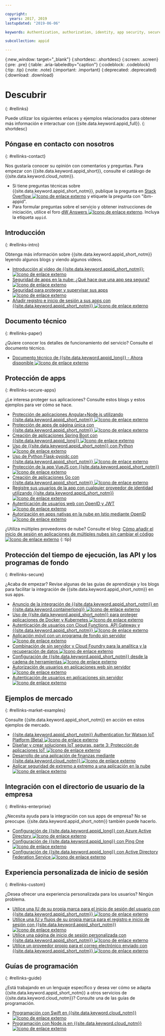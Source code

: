 ```yaml
---

copyright:
  years: 2017, 2019
lastupdated: "2019-06-06"

keywords: Authentication, authorization, identity, app security, secure

subcollection: appid

---
```


{:new_window: target="_blank"}
{:shortdesc: .shortdesc}
{:screen: .screen}
{:pre: .pre}
{:table: .aria-labeledby="caption"}
{:codeblock: .codeblock}
{:tip: .tip}
{:note: .note}
{:important: .important}
{:deprecated: .deprecated}
{:download: .download}


# Descubrir
{: #rellinks}

Puede utilizar los siguientes enlaces y ejemplos relacionados para obtener más información e interactuar con {{site.data.keyword.appid_full}}.
{: shortdesc}

## Póngase en contacto con nosotros
{: #rellinks-contact}

Nos gustaría conocer su opinión con comentarios y preguntas. Para empezar con {{site.data.keyword.appid_short}}, consulte el catálogo de {{site.data.keyword.cloud_notm}}.
* Si tiene preguntas técnicas sobre {{site.data.keyword.appid_short_notm}}, publique la pregunta en <a href="https://stackoverflow.com" target="_blank">Stack Overflow <img src="../../icons/launch-glyph.svg" alt="Icono de enlace externo"></a> y etiquete la pregunta con "ibm-appid".
* Para formular preguntas sobre el servicio y obtener instrucciones de iniciación, utilice el foro <a href="https://developer.ibm.com" target="_blank">dW Answers <img src="../../icons/launch-glyph.svg" alt="Icono de enlace externo"></a>. Incluya la etiqueta `appid`.


## Introducción
{: #rellinks-intro}

Obtenga más información sobre {{site.data.keyword.appid_short_notm}} leyendo algunos blogs y viendo algunos vídeos.

* <a href="https://www.youtube.com/watch?v=XlrCjHdK43Q" target="_blank">Introducción al vídeo de {{site.data.keyword.appid_short_notm}}: <img src="../../icons/launch-glyph.svg" alt="Icono de enlace externo"></a>
* <a href="https://www.ibm.com/cloud/blog/cloud-app-security-makes-secure-app" target="_blank">Seguridad de apps en la nube: ¿Qué hace que una app sea segura?<img src="../../icons/launch-glyph.svg" alt="Icono de enlace externo"></a>
* <a href="https://www.ibm.com/cloud/garage/architectures/securityArchitecture/security-for-application" target="_blank">Seguridad para proteger y supervisar sus apps <img src="../../icons/launch-glyph.svg" alt="Icono de enlace externo"></a>
* <a href="https://www.youtube.com/watch?v=cDSYNFn4rX8" target="_blank">Añadir registro e inicio de sesión a sus apps con {{site.data.keyword.appid_short_notm}} <img src="../../icons/launch-glyph.svg" alt="Icono de enlace externo"></a>



## Documento técnico
{: #rellinks-paper}

¿Quiere conocer los detalles de funcionamiento del servicio? Consulte el documento técnico.

* <a href="https://www.ibm.com/cloud/blog/ibm-cloud-app-id-technical-white-paper-now-available" target="_blank">Documento técnico de {{site.data.keyword.appid_long}} - Ahora disponible <img src="../../icons/launch-glyph.svg" alt="Icono de enlace externo"></a>


## Protección de apps
{: #rellinks-secure-apps}

¿Le interesa proteger sus aplicaciones? Consulte estos blogs y estos ejemplos para ver cómo se hace.

* <a href="https://www.ibm.com/cloud/blog/securing-angularnode-js-applications-using-app-id" target="_blank">Protección de aplicaciones Angular+Node.js utilizando {{site.data.keyword.appid_short_notm}} <img src="../../icons/launch-glyph.svg" alt="Icono de enlace externo"></a>
* <a href="https://www.ibm.com/cloud/blog/securing-single-page-apps-app-id-service" target="_blank">Protección de apps de página única con {{site.data.keyword.appid_short_notm}} <img src="../../icons/launch-glyph.svg" alt="Icono de enlace externo"></a>
* <a href="https://www.ibm.com/cloud/blog/creating-spring-boot-applications-app-id" target="_blank">Creación de aplicaciones Spring Boot con {{site.data.keyword.appid_long}} <img src="../../icons/launch-glyph.svg" alt="Icono de enlace externo"></a>
* <a href="https://github.com/mnsn/appid-python-flask-example" target="_blank">Uso de {{site.data.keyword.appid_short_notm}} con Python <img src="../../icons/launch-glyph.svg" alt="Icono de enlace externo"></a>
* <a href="https://github.com/IBM-Cloud/github-traffic-stats" target="_blank">Uso de Python Flask-pyoidc con {{site.data.keyword.appid_short_notm}} <img src="../../icons/launch-glyph.svg" alt="Icono de enlace externo"></a>
* <a href="https://github.com/ibmets/appid-vue-client" target="_blank">Protección de la app VueJS con {{site.data.keyword.appid_short_notm}} <img src="../../icons/launch-glyph.svg" alt="Icono de enlace externo"></a>
* <a href="https://www.ibm.com/cloud/blog/creating-go-applications-with-app-id" target="_blank">Creación de aplicaciones Go con {{site.data.keyword.appid_short_notm}} <img src="../../icons/launch-glyph.svg" alt="Icono de enlace externo"></a>
* <a href="https://www.ibm.com/cloud/blog/app-id-integrate-custom-identity" target="_blank">Registre sus usuarios de la app con cualquier proveedor de identidad utilizando {{site.data.keyword.appid_short_notm}} <img src="../../icons/launch-glyph.svg" alt="Icono de enlace externo"></a>
* <a href="http://heidloff.net/article/authenticating-web-users-openid-connect-jwt/" target="_blank">Autenticación de usuarios web con OpenID y JWT <img src="../../icons/launch-glyph.svg" alt="Icono de enlace externo"></a>
* <a href="http://heidloff.net/article/authentication-authorization-openid-connect-istio" target="_blank">Autorización en apps nativas en la nube en Istio mediante OpenID <img src="../../icons/launch-glyph.svg" alt="Icono de enlace externo"></a>



¿Utiliza múltiples proveedores de nube? Consulte el blog: <a href="https://www.ibm.com/cloud/blog/adding-sign-in-to-multicloud-applications-without-code-changes" target="_blank">Cómo añadir el inicio de sesión en aplicaciones de múltiples nubes sin cambiar el código <img src="../../icons/launch-glyph.svg" alt="Icono de enlace externo"></a>
{: tip}



## Protección del tiempo de ejecución, las API y los programas de fondo
{: #rellinks-secure}

¿Acaba de empezar? Revise algunas de las guías de aprendizaje y los blogs para facilitar la integración de {{site.data.keyword.appid_short_notm}} en sus apps.

* <a href="https://www.ibm.com/blogs/cloud-archive/2018/05/announcing-app-id-integration-ibm-cloud-kubernetes-service/" target="_blank">Anuncio de la integración de {{site.data.keyword.appid_short_notm}} en {{site.data.keyword.containerlong}} <img src="../../icons/launch-glyph.svg" alt="Icono de enlace externo"></a>
* <a href="https://www.ibm.com/cloud/blog/using-app-id-secure-docker-kubernetes-applications" target="_blank">Uso de {{site.data.keyword.appid_short_notm}} para proteger aplicaciones de Docker y Kubernetes <img src="../../icons/launch-glyph.svg" alt="Icono de enlace externo"></a>
* <a href="https://www.ibm.com/cloud/blog/authenticating-users-with-cloud-functions-api-gateway-and-app-id" target="_blank">Autenticación de usuarios con Cloud Functions, API Gateway y {{site.data.keyword.appid_short_notm}} <img src="../../icons/launch-glyph.svg" alt="Icono de enlace externo"></a>
* <a href="/docs/tutorials?topic=solution-tutorials-serverless-mobile-backend#serverless-mobile-backend" target="_blank">Aplicación móvil con un programa de fondo sin servidor <img src="../../icons/launch-glyph.svg" alt="Icono de enlace externo"></a>
* <a href="/docs/tutorials?topic=solution-tutorials-serverless-github-traffic-analytics#serverless-github-traffic-analytics" target="_blank">Combinación de sin servidor y Cloud Foundry para la analítica y la recuperación de datos <img src="../../icons/launch-glyph.svg" alt="Icono de enlace externo"></a>
* <a href="https://www.ibm.com/cloud/blog/how-to-configure-ibm-cloud-app-id-from-the-toolchain" target="_blank">Configuración de {{site.data.keyword.appid_short_notm}} desde la cadena de herramientas <img src="../../icons/launch-glyph.svg" alt="Icono de enlace externo"></a>
* <a href="http://heidloff.net/article/user-authorization-serverless-web-applications-openwhisk" target="_blank">Autorización de usuarios en aplicaciones web sin servidor <img src="../../icons/launch-glyph.svg" alt="Icono de enlace externo"></a>
* <a href="http://heidloff.net/article/user-authentication-serverless-openwhisk" target="_blank">Autenticación de usuarios en aplicaciones sin servidor <img src="../../icons/launch-glyph.svg" alt="Icono de enlace externo"></a>



## Ejemplos de mercado
{: #rellinks-market-examples}

Consulte {{site.data.keyword.appid_short_notm}} en acción en estos ejemplos de mercado.

* <a href="https://www.ibm.com/support/knowledgecenter/SSQP8H/iot/platform/reference/security/app_id.html" target="_blank">{{site.data.keyword.appid_short_notm}} Authentication for Watson IoT Platform (Beta) <img src="../../icons/launch-glyph.svg" alt="Icono de enlace externo"></a>
* <a href="https://developer.ibm.com/articles/iot-trs-secure-iot-solutions3/" target="_blank">Diseñar y crear soluciones IoT seguras, parte 3: Protección de aplicaciones IoT <img src="../../icons/launch-glyph.svg" alt="Icono de enlace externo"></a>
* <a href="https://www.ibm.com/blogs/cloud-archive/2017/08/developing-finance-application-using-ibm-cloud/ " target="_blank">Desarrollo de una aplicación de finanzas mediante {{site.data.keyword.cloud_notm}} <img src="../../icons/launch-glyph.svg" alt="Icono de enlace externo"></a>
* <a href="/docs/tutorials?topic=solution-tutorials-cloud-e2e-security#cloud-e2e-security" target="_blank">Aplicar seguridad de extremo a extremo a una aplicación en la nube <img src="../../icons/launch-glyph.svg" alt="Icono de enlace externo"></a>


## Integración con el directorio de usuario de la empresa
{: #rellinks-enterprise}

¿Necesita ayuda para la integración con sus apps de empresa? No se preocupe. {{site.data.keyword.appid_short_notm}} también puede hacerlo.

* <a href="https://www.ibm.com/cloud/blog/setting-ibm-cloud-app-id-azure-active-directory" target="_blank">Configuración de {{site.data.keyword.appid_long}} con Azure Active Directory <img src="../../icons/launch-glyph.svg" alt="Icono de enlace externo"></a>
* <a href="https://www.ibm.com/cloud/blog/setting-ibm-cloud-app-id-ping-one" target="_blank">Configuración de {{site.data.keyword.appid_long}} con Ping One <img src="../../icons/launch-glyph.svg" alt="Icono de enlace externo"></a>
* <a href="https://www.ibm.com/cloud/blog/setting-ibm-cloud-app-id-active-directory-federation-service" target="_blank">Configuración de {{site.data.keyword.appid_long}} con Active Directory Federation Service <img src="../../icons/launch-glyph.svg" alt="Icono de enlace externo"></a>


## Experiencia personalizada de inicio de sesión
{: #rellinks-custom}

¿Desea ofrecer una experiencia personalizada para los usuarios? Ningún problema.

* <a href="https://www.ibm.com/cloud/blog/use-branded-ui-user-sign-app-id" target="_blank">Utilice una IU de su propia marca para el inicio de sesión del usuario con {{site.data.keyword.appid_short_notm}} <img src="../../icons/launch-glyph.svg" alt="Icono de enlace externo"></a>
* <a href="https://www.ibm.com/cloud/blog/use-ui-flows-user-sign-sign-app-id" target="_blank">Utilice una IU y flujos de su propia marca para el registro e inicio de sesión con {{site.data.keyword.appid_short_notm}} <img src="../../icons/launch-glyph.svg" alt="Icono de enlace externo"></a>
* <a href="https://www.ibm.com/cloud/blog/custom-login-page-app-id-integration" target="_blank">Utilice una página de inicio de sesión personalizada con {{site.data.keyword.appid_short_notm}} <img src="../../icons/launch-glyph.svg" alt="Icono de enlace externo"></a>
* <a href="https://www.ibm.com/cloud/blog/use-ibm-cloud-app-id-and-your-email-provider-to-brand-mails-sent-to-app-users" target="_blank">Utilice un proveedor propio para el correo electrónico enviado con {{site.data.keyword.appid_short_notm}} <img src="../../icons/launch-glyph.svg" alt="Icono de enlace externo"></a>

## Guías de programación
{: #rellinks-guide}

¿Está trabajando en un lenguaje específico y desea ver cómo se adapta {{site.data.keyword.appid_short_notm}} a otros servicios de {{site.data.keyword.cloud_notm}}? Consulte una de las guías de programación.

* <a href="/docs/swift?topic=swift-getting-started" target="_blank">Programación con Swift en {{site.data.keyword.cloud_notm}} <img src="../../icons/launch-glyph.svg" alt="Icono de enlace externo"></a>
* <a href="/docs/node?topic=nodejs-getting-started" target="_blank">Programación con Node.js en {{site.data.keyword.cloud_notm}} <img src="../../icons/launch-glyph.svg" alt="Icono de enlace externo"></a>
